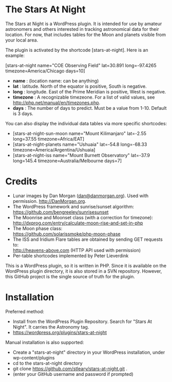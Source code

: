 # The Stars At Night
The Stars at Night is a WordPress plugin. It is intended for use by amateur astronomers and others interested in tracking astronomical data for their location. For now, that includes tables for the Moon and planets visible from your local area. 

The plugin is activated by the shortcode \[stars-at-night\]. Here is an example:

\[stars-at-night name=\"COE Observing Field\" lat=30.891 long=-97.4265 timezone=America/Chicago days=10\]

* **name** : (location name: can be anything)
* **lat** : latitude. North of the equator is positive, South is negative. 
* **long** : longitude. East of the Prime Meridian is positive, West is negative. 
* **timezone** : A recognizable timezeone. For a list of valid values, see http://php.net/manual/en/timezones.php. 
* **days** : The number of days to predict. Must be a value from 1-10. Default is 3 days.

You can also display the individual data tables via more specific shortcodes:

* \[stars-at-night-sun-moon name=\"Mount Kilimanjaro\" lat=-2.55 long=37.55 timezone=Africa/EAT\]
* \[stars-at-night-planets name=\"Ushuaia\" lat=-54.8 long=-68.33 timezone=America/Argentina/Ushuaia\]
* \[stars-at-night-iss name=\"Mount Burnett Observatory\" lat=-37.9 long=145.4 timezone=Australia/Melbourne days=7\]

# Credits

* Lunar images by Dan Morgan (dan@danmorgan.org). Used with permission. http://DanMorgan.org.
* The WordPress framework and sunrise/sunset algorithm:
https://github.com/bengreeley/sunrisesunset
* The Moonrise and Moonset class (with a correction for timezone): <br>
http://dxprog.com/entry/calculate-moon-rise-and-set-in-php
* The Moon phase class:<br>
https://github.com/solarissmoke/php-moon-phase 
* The ISS and Iridium Flare tables are obtained by sending GET requests to:<br>
http://heavens-above.com (HTTP API used with permission)
* Per-table shortcodes implemented by Peter Lieverdink


This is a WordPress plugin, so it is written in PHP. Since it is available on the WordPress plugin directory, it is also stored in a SVN repository. However, this GitHub project is the single source of truth for the plugin.

# Installation
Preferred method: 
* Install from the WordPress Plugin Repository. Search for "Stars At Night". It carries the Astronomy tag.
* https://wordpress.org/plugins/stars-at-night

Manual installation is also supported:
* Create a "stars-at-night" directory in your WordPress installation, under wp-content/plugins
* cd to the stars-at-night directory
* git clone https://github.com/stleary/stars-at-night.git .
* (enter your GitHub username and password if prompted)
 
